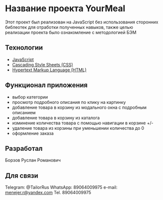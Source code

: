 # Название проекта YourMeal
Этот проект был реализован на JavaScript без использования сторонних библеотек для отработки полученных навыков,
также целью реализации проекта было ознакомление с методологией БЭМ

## Технологии
- [JavaScript](https://learn.javascript.ru/)
- [Cascading Style Sheets (CSS)](https://developer.mozilla.org/ru/docs/Web/CSS)
- [Hypertext Markup Language (HTML)](https://developer.mozilla.org/ru/docs/Learn/Getting_started_with_the_web/HTML_basics)


## Функционал приложения
- выбор категории 
- просмотр подробного описания по клику на картинку
- добавление товара в корзину из модального окна с подробным описанием
- добавление товара в корзину из каталога
- изминение количества товара с помощью навигации в корзине +/-
- удаление товара из корзины при уменьшении количества до 0
- оформление заказа

## Разработал
Борзов Руслан Романович 


## Для связи
Telegram: @TailorRus
WhatsApp: 89064009975
e-mail: menejer.r@yandex.com
Tel. 89064009975
